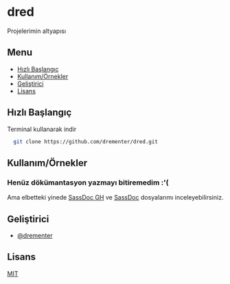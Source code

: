 # dred

Projelerimin altyapısı

## Menu

-   [Hızlı Başlangıç](#hızlı-başlangıç)
-   [Kullanım/Örnekler](#Kullanım/Örnekler)
-   [Geliştirici](#geliştirici)
-   [Lisans](#lisans)

## Hızlı Başlangıç

Terminal kullanarak indir

```bash
  git clone https://github.com/drementer/dred.git
```

## Kullanım/Örnekler

### Henüz dökümantasyon yazmayı bitiremedim :'(
Ama elbetteki yinede [SassDoc GH](https://github.com/drementer/dred/tree/master/docs/sassdoc) ve [SassDoc](https://dred-docs.netlify.app/) dosyalarımı inceleyebilirsiniz.

## Geliştirici

-   [@drementer](https://github.com/drementer)

## Lisans

[MIT](https://choosealicense.com/licenses/mit/)
